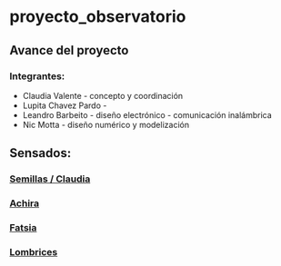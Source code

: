 # proyecto_observatorio
## Avance del proyecto

### Integrantes:
   - Claudia Valente - concepto y coordinación
   - Lupita Chavez Pardo - 
   - Leandro Barbeito - diseño electrónico - comunicación inalámbrica
   - Nic Motta - diseño numérico y modelización

## Sensados:
### [Semillas / Claudia](https://nicmotta.github.io/proyecto_observatorio/Sensado_Claudia)
### [Achira](https://nicmotta.github.io/proyecto_observatorio/Sensado_Achira)
### [Fatsia](https://nicmotta.github.io/proyecto_observatorio/Sensado_Fatsia)
### [Lombrices](https://nicmotta.github.io/proyecto_observatorio/Sensado_Lombrices)
